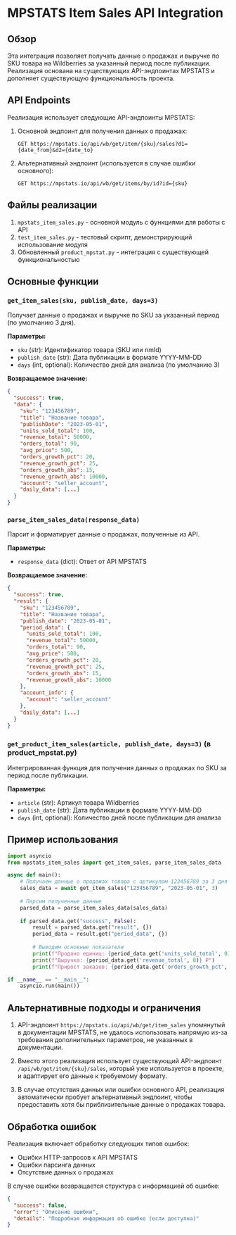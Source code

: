 # MPSTATS Item Sales API Integration

## Обзор

Эта интеграция позволяет получать данные о продажах и выручке по SKU товара на Wildberries за указанный период после публикации. Реализация основана на существующих API-эндпоинтах MPSTATS и дополняет существующую функциональность проекта.

## API Endpoints

Реализация использует следующие API-эндпоинты MPSTATS:

1. Основной эндпоинт для получения данных о продажах:
   ```
   GET https://mpstats.io/api/wb/get/item/{sku}/sales?d1={date_from}&d2={date_to}
   ```

2. Альтернативный эндпоинт (используется в случае ошибки основного):
   ```
   GET https://mpstats.io/api/wb/get/items/by/id?id={sku}
   ```

## Файлы реализации

1. `mpstats_item_sales.py` - основной модуль с функциями для работы с API
2. `test_item_sales.py` - тестовый скрипт, демонстрирующий использование модуля
3. Обновленный `product_mpstat.py` - интеграция с существующей функциональностью

## Основные функции

### `get_item_sales(sku, publish_date, days=3)`

Получает данные о продажах и выручке по SKU за указанный период (по умолчанию 3 дня).

**Параметры:**
- `sku` (str): Идентификатор товара (SKU или nmId)
- `publish_date` (str): Дата публикации в формате YYYY-MM-DD
- `days` (int, optional): Количество дней для анализа (по умолчанию 3)

**Возвращаемое значение:**
```json
{
  "success": true,
  "data": {
    "sku": "123456789",
    "title": "Название товара",
    "publishDate": "2023-05-01",
    "units_sold_total": 100,
    "revenue_total": 50000,
    "orders_total": 90,
    "avg_price": 500,
    "orders_growth_pct": 20,
    "revenue_growth_pct": 25,
    "orders_growth_abs": 15,
    "revenue_growth_abs": 10000,
    "account": "seller_account",
    "daily_data": [...]
  }
}
```

### `parse_item_sales_data(response_data)`

Парсит и форматирует данные о продажах, полученные из API.

**Параметры:**
- `response_data` (dict): Ответ от API MPSTATS

**Возвращаемое значение:**
```json
{
  "success": true,
  "result": {
    "sku": "123456789",
    "title": "Название товара",
    "publish_date": "2023-05-01",
    "period_data": {
      "units_sold_total": 100,
      "revenue_total": 50000,
      "orders_total": 90,
      "avg_price": 500,
      "orders_growth_pct": 20,
      "revenue_growth_pct": 25,
      "orders_growth_abs": 15,
      "revenue_growth_abs": 10000
    },
    "account_info": {
      "account": "seller_account"
    },
    "daily_data": [...]
  }
}
```

### `get_product_item_sales(article, publish_date, days=3)` (в product_mpstat.py)

Интегрированная функция для получения данных о продажах по SKU за период после публикации.

**Параметры:**
- `article` (str): Артикул товара Wildberries
- `publish_date` (str): Дата публикации в формате YYYY-MM-DD
- `days` (int, optional): Количество дней после публикации для анализа

## Пример использования

```python
import asyncio
from mpstats_item_sales import get_item_sales, parse_item_sales_data

async def main():
    # Получаем данные о продажах товара с артикулом 123456789 за 3 дня после публикации 01.05.2023
    sales_data = await get_item_sales("123456789", "2023-05-01", 3)
    
    # Парсим полученные данные
    parsed_data = parse_item_sales_data(sales_data)
    
    if parsed_data.get("success", False):
        result = parsed_data.get("result", {})
        period_data = result.get("period_data", {})
        
        # Выводим основные показатели
        print(f"Продано единиц: {period_data.get('units_sold_total', 0)} шт.")
        print(f"Выручка: {period_data.get('revenue_total', 0)} ₽")
        print(f"Прирост заказов: {period_data.get('orders_growth_pct', 0)}%")

if __name__ == "__main__":
    asyncio.run(main())
```

## Альтернативные подходы и ограничения

1. API-эндпоинт `https://mpstats.io/api/wb/get/item_sales` упомянутый в документации MPSTATS, не удалось использовать напрямую из-за требования дополнительных параметров, не указанных в документации.

2. Вместо этого реализация использует существующий API-эндпоинт `/api/wb/get/item/{sku}/sales`, который уже используется в проекте, и адаптирует его данные к требуемому формату.

3. В случае отсутствия данных или ошибки основного API, реализация автоматически пробует альтернативный эндпоинт, чтобы предоставить хотя бы приблизительные данные о продажах товара.

## Обработка ошибок

Реализация включает обработку следующих типов ошибок:
- Ошибки HTTP-запросов к API MPSTATS
- Ошибки парсинга данных
- Отсутствие данных о продажах

В случае ошибки возвращается структура с информацией об ошибке:
```json
{
  "success": false,
  "error": "Описание ошибки",
  "details": "Подробная информация об ошибке (если доступна)"
}
``` 